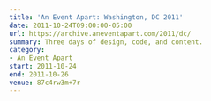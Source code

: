 ```yaml
---
title: 'An Event Apart: Washington, DC 2011'
date: 2011-10-24T09:00:00-05:00
url: https://archive.aneventapart.com/2011/dc/
summary: Three days of design, code, and content.
category:
- An Event Apart
start: 2011-10-24
end: 2011-10-26
venue: 87c4rw3m+7r
---
```


